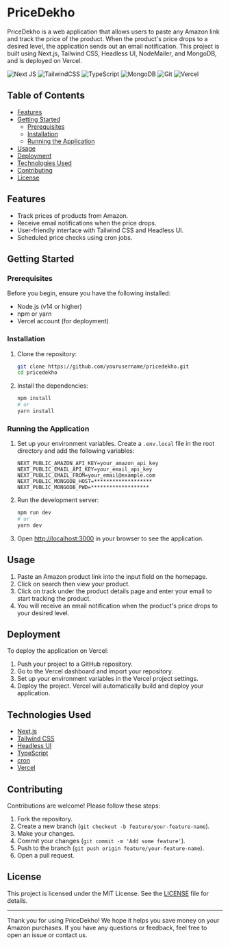 # PriceDekho

PriceDekho is a web application that allows users to paste any Amazon link and track the price of the product. When the product's price drops to a desired level, the application sends out an email notification. This project is built using Next.js, Tailwind CSS, Headless UI, NodeMailer, and MongoDB, and is deployed on Vercel.

![Next JS](https://img.shields.io/badge/Next-black?style=for-the-badge&logo=next.js&logoColor=white) ![TailwindCSS](https://img.shields.io/badge/tailwindcss-%2338B2AC.svg?style=for-the-badge&logo=tailwind-css&logoColor=white) ![TypeScript](https://img.shields.io/badge/typescript-%23007ACC.svg?style=for-the-badge&logo=typescript&logoColor=white) ![MongoDB](https://img.shields.io/badge/MongoDB-%234ea94b.svg?style=for-the-badge&logo=mongodb&logoColor=white) ![Git](https://img.shields.io/badge/git-%23F05033.svg?style=for-the-badge&logo=git&logoColor=white) ![Vercel](https://img.shields.io/badge/vercel-%23000000.svg?style=for-the-badge&logo=vercel&logoColor=white) 

## Table of Contents

- [Features](#features)
- [Getting Started](#getting-started)
  - [Prerequisites](#prerequisites)
  - [Installation](#installation)
  - [Running the Application](#running-the-application)
- [Usage](#usage)
- [Deployment](#deployment)
- [Technologies Used](#technologies-used)
- [Contributing](#contributing)
- [License](#license)

## Features

- Track prices of products from Amazon.
- Receive email notifications when the price drops.
- User-friendly interface with Tailwind CSS and Headless UI.
- Scheduled price checks using cron jobs.

## Getting Started

### Prerequisites

Before you begin, ensure you have the following installed:

- Node.js (v14 or higher)
- npm or yarn
- Vercel account (for deployment)

### Installation

1. Clone the repository:

   ```bash
   git clone https://github.com/yourusername/pricedekho.git
   cd pricedekho
   ```

2. Install the dependencies:

   ```bash
   npm install
   # or
   yarn install
   ```

### Running the Application

1. Set up your environment variables. Create a `.env.local` file in the root directory and add the following variables:

   ```env
   NEXT_PUBLIC_AMAZON_API_KEY=your_amazon_api_key
   NEXT_PUBLIC_EMAIL_API_KEY=your_email_api_key
   NEXT_PUBLIC_EMAIL_FROM=your_email@example.com
   NEXT_PUBLIC_MONGODB_HOST=*******************
   NEXT_PUBLIC_MONGODB_PWD=*******************
   ```

2. Run the development server:

   ```bash
   npm run dev
   # or
   yarn dev
   ```

3. Open [http://localhost:3000](http://localhost:3000) in your browser to see the application.

## Usage

1. Paste an Amazon product link into the input field on the homepage.
2. Click on search then view your product.
3. Click on track under the product details page and enter your email to start tracking the product.
4. You will receive an email notification when the product's price drops to your desired level.

## Deployment

To deploy the application on Vercel:

1. Push your project to a GitHub repository.
2. Go to the Vercel dashboard and import your repository.
3. Set up your environment variables in the Vercel project settings.
4. Deploy the project. Vercel will automatically build and deploy your application.

## Technologies Used

- [Next.js](https://nextjs.org/)
- [Tailwind CSS](https://tailwindcss.com/)
- [Headless UI](https://headlessui.dev/)
- [TypeScript](https://www.typescriptlang.org/)
- [cron](https://www.npmjs.com/package/cron)
- [Vercel](https://vercel.com/)

## Contributing

Contributions are welcome! Please follow these steps:

1. Fork the repository.
2. Create a new branch (`git checkout -b feature/your-feature-name`).
3. Make your changes.
4. Commit your changes (`git commit -m 'Add some feature'`).
5. Push to the branch (`git push origin feature/your-feature-name`).
6. Open a pull request.

## License

This project is licensed under the MIT License. See the [LICENSE](LICENSE) file for details.

---

Thank you for using PriceDekho! We hope it helps you save money on your Amazon purchases. If you have any questions or feedback, feel free to open an issue or contact us.